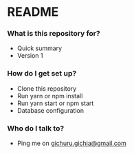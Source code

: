 # README #

### What is this repository for? ###

* Quick summary
* Version 1

### How do I get set up? ###

* Clone this repository
* Run yarn or npm install
* Run yarn start or npm start
* Database configuration

### Who do I talk to? ###

* Ping me on gichuru.gichia@gmail.com
